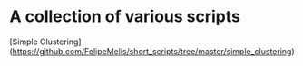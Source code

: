 # A collection of various scripts

[Simple Clustering] (https://github.com/FelipeMelis/short_scripts/tree/master/simple_clustering)
